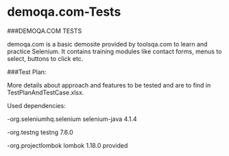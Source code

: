 # demoqa.com-Tests
###DEMOQA.COM TESTS

demoqa.com is a basic demosite provided by toolsqa.com to learn and practice Selenium. It contains training modules like contact forms, menus to select, buttons to click etc.

###Test Plan:

More details about approach and features to be tested and are to find in TestPlanAndTestCase.xlsx.


Used dependencies:

-org.seleniumhq.selenium selenium-java 4.1.4

-org.testng testng 7.6.0 

-org.projectlombok lombok 1.18.0 provided
